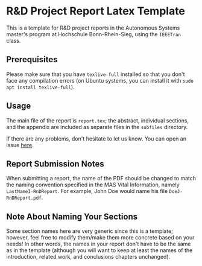 # R&D Project Report Latex Template

This is a template for R&D project reports in the Autonomous Systems master's program at Hochschule Bonn-Rhein-Sieg, using the `IEEETran` class.

## Prerequisites

Please make sure that you have `texlive-full` installed so that you don't face any compilation errors (on Ubuntu systems, you can install it with `sudo apt install texlive-full`).

## Usage

The main file of the report is `report.tex`; the abstract, individual sections, and the appendix are included as separate files in the `subfiles` directory.

If there are any problems, don't hesitate to let us know. You can open an issue [here](https://github.com/a2s-institute/rnd-project-report/issues/new).

## Report Submission Notes

When submitting a report, the name of the PDF should be changed to match the naming convention specified in the MAS Vital Information, namely `LastNameI-RnDReport`. For example, John Doe would name his file `DoeJ-RnDReport.pdf`.

## Note About Naming Your Sections

Some section names here are very generic since this is a template; however, feel free to modify them/make them more concrete based on your needs! In other words, the names in your report don't have to be the same as in the template (although you will want to keep at least the names of the introduction, related work, and conclusions chapters unchanged).

